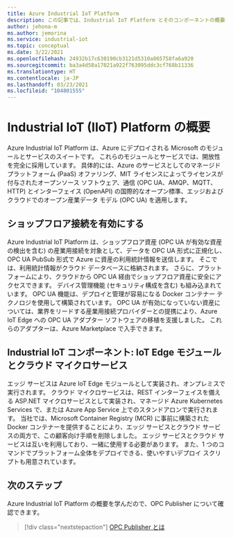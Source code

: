 ```yaml
---
title: Azure Industrial IoT Platform
description: この記事では、Industrial IoT Platform とそのコンポーネントの概要について説明します。
author: jehona-m
ms.author: jemorina
ms.service: industrial-iot
ms.topic: conceptual
ms.date: 3/22/2021
ms.openlocfilehash: 24932b17c630190cb3121d5310a865758fa6a920
ms.sourcegitcommit: ba3a4d58a17021a922f763095ddc3cf768b11336
ms.translationtype: HT
ms.contentlocale: ja-JP
ms.lasthandoff: 03/23/2021
ms.locfileid: "104801555"
---
```

# <a name="what-is-the-industrial-iot-iiot-platform"></a>Industrial IoT (IIoT) Platform の概要

Azure Industrial IoT Platform は、Azure にデプロイされる Microsoft のモジュールとサービスのスイートです。 これらのモジュールとサービスでは、開放性を完全に採用しています。 具体的には、Azure のサービスとしてのマネージド プラットフォーム (PaaS) オファリング、MIT ライセンスによってライセンスが付与されたオープンソース ソフトウェア、通信 (OPC UA、AMQP、MQTT、HTTP) とインターフェイス (OpenAPI) の国際的なオープン標準、エッジおよびクラウドでのオープン産業データ モデル (OPC UA) を適用します。

## <a name="enabling-shopfloor-connectivity"></a>ショップフロア接続を有効にする 

Azure Industrial IoT Platform は、ショップフロア資産 (OPC UA が有効な資産の検出を含む) の産業用接続を対象として、データを OPC UA 形式に正規化し、OPC UA PubSub 形式で Azure に資産の利用統計情報を送信します。 そこでは、利用統計情報がクラウド データベースに格納されます。 さらに、プラットフォームにより、クラウドから OPC UA 経由でショップフロア資産に安全にアクセスできます。 デバイス管理機能 (セキュリティ構成を含む) も組み込まれています。 OPC UA 機能は、デプロイと管理が容易になる Docker コンテナー テクノロジを使用して構築されています。 OPC UA が有効になっていない資産については、業界をリードする産業用接続プロバイダーとの提携により、Azure IoT Edge への OPC UA アダプター ソフトウェアの移植を支援しました。 これらのアダプターは、Azure Marketplace で入手できます。

## <a name="industrial-iot-components-iot-edge-modules-and-cloud-microservices"></a>Industrial IoT コンポーネント: IoT Edge モジュールとクラウド マイクロサービス

エッジ サービスは Azure IoT Edge モジュールとして実装され、オンプレミスで実行されます。 クラウド マイクロサービスは、REST インターフェイスを備える ASP.NET マイクロサービスとして実装され、マネージド Azure Kubernetes Services で、または Azure App Service 上でのスタンドアロンで実行されます。 当社では、Microsoft Container Registry (MCR) に事前に構築された Docker コンテナーを提供することにより、エッジ サービスとクラウド サービスの両方で、この顧客向け手順を削除しました。 エッジ サービスとクラウド サービスは互いを利用しており、一緒に使用する必要があります。 また、1 つのコマンドでプラットフォーム全体をデプロイできる、使いやすいデプロイ スクリプトも用意されています。

## <a name="next-steps"></a>次のステップ

Azure Industrial IoT Platform の概要を学んだので、OPC Publisher について確認できます。

> [!div class="nextstepaction"]
> [OPC Publisher とは](overview-what-is-opc-publisher.md)